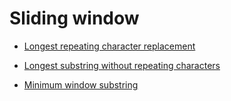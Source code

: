 # Sliding window

* [Longest repeating character replacement](all-problems/longest-repeating-character-replacement.md)

* [Longest substring without repeating characters](all-problems/longest-substring-without-repeating-characters.md)

* [Minimum window substring](all-problems/minimum-window-substring.md)

